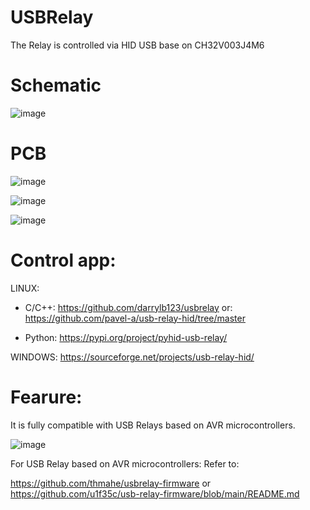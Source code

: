 # USBRelay

The Relay is controlled via HID USB base on CH32V003J4M6


# Schematic

![image](https://github.com/user-attachments/assets/3f61f56b-3642-4aed-b415-826c3d5d521e)


# PCB

![image](https://github.com/user-attachments/assets/5fa71f11-6661-4e53-aa1a-0f894b8cdaa1)



![image](https://github.com/user-attachments/assets/f1bd81e1-f122-47a4-ae52-ba1edaa90e53)



![image](https://github.com/user-attachments/assets/cd69e817-2620-4268-a420-372db4bbda6e)

# Control app:
LINUX:
- C/C++:
https://github.com/darrylb123/usbrelay
or:
https://github.com/pavel-a/usb-relay-hid/tree/master

- Python: https://pypi.org/project/pyhid-usb-relay/

WINDOWS: https://sourceforge.net/projects/usb-relay-hid/

# Fearure:

It is fully compatible with USB Relays based on AVR microcontrollers.

![image](https://github.com/user-attachments/assets/24f24785-9c8d-4bb3-bd68-5d1e0b38ac9b)

For USB Relay based on AVR microcontrollers: Refer to:

https://github.com/thmahe/usbrelay-firmware or https://github.com/u1f35c/usb-relay-firmware/blob/main/README.md

